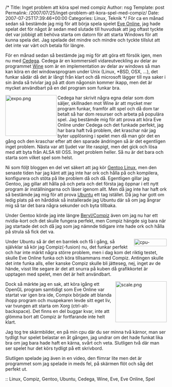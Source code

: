 /*
 Title: Inget problem att köra spel med compiz
 Author: nsg
 Template: post
 Permalink: /2007/07/25/inget-problem-att-kora-spel-med-compiz/
 Date: 2007-07-25T17:39:46+00:00
 Categories: Linux, Teknik
*/
För ca en månad sedan så bestämde jag mig för att börja spela spelet [Eve Online][1], jag hade spelat det för något år sedan med slutade till huvudsak att jag oftast tyckte det var jobbigt att behöva starta om datorn för att starta Windows för att kunna spela det. Jag spelade det mindre och mindre och tyckte tillslut att det inte var värt och betala för längre.

För en månad sedan så bestämde jag mig för att göra ett försök igen, men nu med [Cedega][2]. Cedega är en kommersiell vidareutveckling av delar av programmet [Wine][3] som är en implementation av delar av windows så man kan köra en del windowsprogram under Unix (Linux, *BSD, OSX, &#8230;), det funkar sådär då det är långt från klart och då microsoft lägger till nya saker i sin ända så tvivlar jag på att dom någonsin kommer ikapp, men det är mycket användbart på en del program som funkar bra.

[<img src="http://cdn.junkpile.se/2007/07/expo.thumbnail.png" title="expo.png" alt="expo.png" align="left" height="128" width="160" />][4]Cedega har skrivit några egna delar som dom säljer, skillnaden mot Wine är att mycket mer program funkar, framför allt spel och då dom tar betalt så har dom resurser och arbeta på populära spel. Jag bestämde mig för att prova att köra Eve Online under Cedega och det funkade perfekt, jag har bara haft två problem, det kraschar när jag byter upplösning i spelet men då man gör det en gång och den kraschar efter att den sparade ändringen så är det egentligen inget problem. Nästa var att ljudet var lite raspigt, men det gick och lösa med att byta från ALSA till OSS. Inget problem heller. Så nu är det bara och starta som vilket spel som helst.

Ni som följt bloggen en del vet säkert att jag kör [Gentoo Linux][5], men den senaste tiden har jag känt att jag inte har ork och hålla på och kompilera, konfigurera och stöta på lite problem då och då. Egentligen gillar jag Gentoo, jag gillar att hålla på och peta och det första jag öppnar i ett nytt program är inställningarna och läser igenom allt. Men då jag inte har haft ork så bestämde jag mig för att prova [Ubuntu][6] ett tag istället. Då jag har gott om ledig plats på en hårddisk så installerade jag Ubuntu där så om jag ångrar mig så tar det bara några sekunder och byta tillbaka.

Under Gentoo körde jag inte längre [Beryl/Compiz][7] även om jag nu har ett nvidia-kort och det skulle fungera perfekt, men Compiz hängde sig bara när jag startade det och då jag som jag nämnde tidigare inte hade ork och hålla på strula så fick det va.

<img src="http://cdn.junkpile.se/2007/07/cpu-graph.thumbnail.png" title="cpu-graph.png" alt="cpu-graph.png" align="right" height="23" width="102" />Under Ubuntu så är det en barnlek och få i gång, så självklar så kör jag Compiz(-fusion) nu, det funkar perfekt och har inte märkt några större problem, men i dag kom det riktig testet, skulle Eve Online funka och köra tillsammans med Compiz. Antingen skulle det inte funka alls, eller kanske Compiz skulle bli jätteseg, nej, inget av de hände, visst lite segare är det att snurra på kuben då grafikkortet är upptagen med spelet, men det är helt användbart.

[<img src="http://cdn.junkpile.se/2007/07/scale.thumbnail.png" title="scale.png" alt="scale.png" align="right" height="128" width="160" />][8]Dock så märkte jag en sak, att köra igång ett OpenGL program samtidigt som Eve Online var startat var igen bra ide, Compix började att blanda ihopp program och muspekaren levde sitt eget liv, var tvungen att starta om Xorg (ctrl-alt-backspace). Det finns en del buggar kvar, inte att glömma bort att Compiz är fortfarande inte helt klart.

Jag tog tre skärmbilder, en på min cpu där du ser minna två kärnor, man ser tydligt hur spelet belastar en åt gången, jag undrar om det hade funkat lika bra om jag bara hade haft en kärna, svårt och veta. Slutligen två där man ser spelet hur det körs tydligt på ett skrivbord.

Slutligen spelade jag även in en video, den flimrar lite men det är programmet som jag spelade in meds fel, på skärmen flöt och såg det perfekt ut.

  
:: Linux, Compiz, Gentoo, Ubuntu, Cedega, Wine, Eve, Eve Online, Spel

<small></small>

 [1]: http://eve-online.com
 [2]: http://www.cedega.com/
 [3]: http://www.winehq.org/
 [4]: http://cdn.junkpile.se/2007/07/expo.png "Direct link to file"
 [5]: http://www.gentoo.org
 [6]: http://www.ubuntu.com
 [7]: http://junkpile.se/~s/wp/2006/12/beryl/
 [8]: http://cdn.junkpile.se/2007/07/scale.png "Direct link to file"